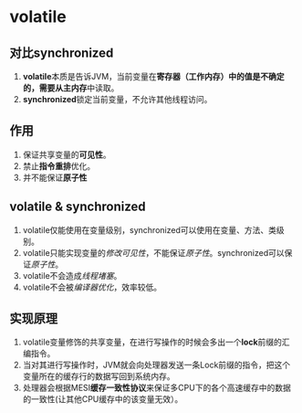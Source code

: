 # volatile

## 对比synchronized
1. **volatile**本质是告诉JVM，当前变量在**寄存器（工作内存）**中的值是不确定的，需要从**主内存**中读取。
2. **synchronized**锁定当前变量，不允许其他线程访问。

## 作用
1. 保证共享变量的**可见性**。
2. 禁止**指令重排**优化。
3. 并不能保证**原子性**

## volatile & synchronized
1. volatile仅能使用在变量级别，synchronized可以使用在变量、方法、类级别。
2. volatile只能实现变量的*修改可见性*，不能保证*原子性*。synchronized可以保证*原子性*。
3. volatile不会造成*线程堵塞*。
4. volatile不会被*编译器优化*，效率较低。

## 实现原理
1. volatile变量修饰的共享变量，在进行写操作的时候会多出一个**lock**前缀的汇编指令。
2. 当对其进行写操作时，JVM就会向处理器发送一条Lock前缀的指令，把这个变量所在的缓存行的数据写回到系统内存。
3. 处理器会根据MESI**缓存一致性协议**来保证多CPU下的各个高速缓存中的数据的一致性(让其他CPU缓存中的该变量无效）。